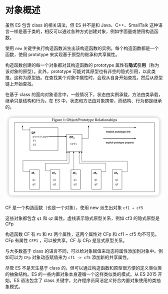 # 对象概述

虽然 ES 包含 class 的相关语法，但 ES 并不是和 Java、C++、SmallTalk 这种语言一样是基于类的，相反可以通过各种方式创建对象，例如字面量或使用构造函数。

使用 `new` 关键字执行构造函数派生出该构造函数的实例。每个构造函数都是一个函数，使用 prototype 来实现基于原型的继承和共享属性。

构造函数创建的每一个对象都对其构造函数的 prototype 属性有**隐式引用**（称为该对象的原型）。此外，prototype 可能对其原型也有非空的隐式引用，以此类推。这称为原型链。在查找某个对象中属性时，会现从自身开始查找，然后从原型链上开始查找。

在基于 class 的面向对象语言中，一般情况下，状态由实例承载，方法由类承载，继承只是结构和行为。在 ES 中，状态和方法由对象携带，而结构、行为都是继承的。

![prototype](../../resources/001/01.png)

CF 是一个构造函数（也是一个对象），使用 new 派生出对象 `cf1 → cf5`

这些对象都包含 `q1` 和 `q2` 属性。虚线表示隐式原型关系，例如 cf3 的隐式原型是 CFp

构造函数 CF 有 `P1` 和 `P2` 两个属性，这两个属性对 CFp 和 cf1 ~ cf5 均不可见。CFp 有属性 `CFP1` ，可以被共享。CF 与 CFp 是显式原型关系。

与大多数基于 class 的语言不同，可以给对象赋值来动态将属性添加到对象中。例如可以为 `CFp` 对象动态赋值来为 `cf1 -> cf5` 添加新的共享属性。

尽管 ES 不是天生基于 class 的，但可以通过构造函数和原型很方便的定义类似类的抽象结构。ES 的一些内置对象本身遵循一个这样类似类的模式。从 ES 2015 开始，ES 语法包含了 class 关键字，允许程序员简洁定义符合内置对象使用的类抽象模式。